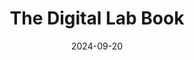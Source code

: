 ---
title: "The Digital Lab Book"
collection: software
excerpt: "<a href='https://git.geomar.de/digital-lab-book/digital-lab-book'>https://git.geomar.de/digital-lab-book/digital-lab-book</a><br>A Provenance Visualization and Management Tool for Immersive and Collaborative Visual Analytics. The DLB is a web-application companion to <a href='https://git.geomar.de/arena/unreal-development/virtualfieldwork'>Unreal Engine Virtual Fieldwork application</a>"
date: 2024-09-20
link: 'https://git.geomar.de/digital-lab-book/digital-lab-book'
---